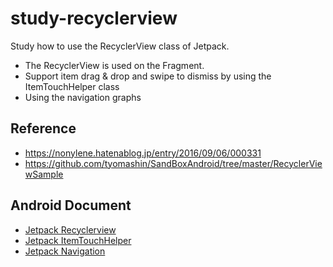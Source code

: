 study-recyclerview
==================
Study how to use the RecyclerView class of Jetpack.
* The RecyclerView is used on the Fragment.
* Support item drag & drop and swipe to dismiss by using the ItemTouchHelper class
* Using the navigation graphs

Reference
---------
* https://nonylene.hatenablog.jp/entry/2016/09/06/000331
* https://github.com/tyomashin/SandBoxAndroid/tree/master/RecyclerViewSample

Android Document
----------------
* [Jetpack Recyclerview](https://developer.android.com/jetpack/androidx/releases/recyclerview)
* [Jetpack ItemTouchHelper](https://developer.android.com/reference/androidx/recyclerview/widget/ItemTouchHelper)
* [Jetpack Navigation](https://developer.android.com/reference/kotlin/androidx/navigation/package-summary)
